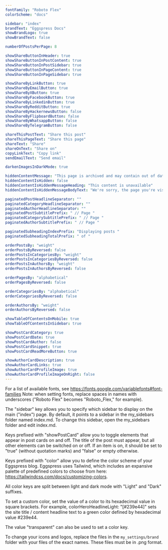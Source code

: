 ```yaml
---
fontFamily: "Roboto Flex"
colorScheme: "docs"

sidebar: "index"
brandText: "Eggspress Docs"
showBrandLogo: true
showBrandText: false

numberOfPostsPerPage: 8  

showShareButtonInHeader: true
showShareButtonInPostContent: true
showShareButtonInPostSidebar: true
showShareButtonInPageContent: true
showShareButtonInPageSidebar: true

showShareByLinkButton: true
showShareByEmailButton: true
showShareByXButton: true
showShareByFacebookButton: true
showShareByLinkedinButton: true
showShareByRedditButton: true
showShareByHackernewsButton: false
showShareByFlipboardButton: false
showShareByWhatsappButton: false
showShareByTelegramButton: false

shareThisPostText: "Share this post"
shareThisPageText: "Share this page"
shareText: "Share"
shareOnText: "Share on"
copyLinkText: "Copy link"
sendEmailText: "Send email"

darkenImagesInDarkMode: true

hiddenContentMessage: "This page is archived and may contain out of date information"
hiddenContentIsHidden: false
hiddenContentIsHiddenMessageHeading: "This content is unavailable"
hiddenContentIsHiddenMessageBodyText: "We're sorry, the page you're visiting is no longer available."

paginatedPostHeadlineSeparator: ""
paginatedCategoryHeadlineSeparator: ""
paginatedAuthorHeadlineSeparator: ""
paginatedPostSubtitlePrefix: " // Page "
paginatedCategorySubtitlePrefix: " // Page "
paginatedAuthorSubtitlePrefix: " // Page "

paginatedSubheadingIndexPrefix: "Displaying posts "
paginatedSubheadingTotalPrefix: " of "

orderPostsBy: "weight"
orderPostsByReversed: false
orderPostsInCategoriesBy: "weight"
orderPostsInCategoriesByReversed: false
orderPostsInAuthorsBy: "weight"
orderPostsInAuthorsByReversed: false

orderPagesBy: "alphabetical"
orderPagesByReversed: false

orderCategoriesBy: "alphabetical"
orderCategoriesByReversed: false

orderAuthorsBy: "weight"
orderAuthorsByReversed: false

showTableOfContentsOnMobile: true
showTableOfContentsInSidebar: true

showPostCardCategory: true
showPostCardDate: true
showPostCardAuthor: false
showPostCardSnippet: true
showPostCardReadMoreButton: true

showAuthorCardDescription: true
showAuthorCardLinks: true
showAuthorCardProfileImage: true
showAuthorCardProfileImageOnRight: false
---
```


For a list of available fonts, see https://fonts.google.com/variablefonts#font-families
Note: when setting fonts, replace spaces in names with underscores ("Roboto Flex" becomes "Roboto_Flex," for example).

The "sidebar" key allows you to specify which sidebar to display on the main ("index") page. By default, it points to a sidebar in the my_sidebars folder named index.md. To change this sidebar, open the my_sidebars folder and edit index.md.

Keys prefixed with "showPostCard" allow you to toggle elements that appear in post cards on and off. The title of the post must appear, but all other elements can be switched on or off. If an item is on, it should be set to "true" (without quotation marks) and "false" or empty otherwise.

Keys prefixed with "color" allow you to define the color scheme of your Eggspress blog. Eggspress uses Tailwind, which includes an expansive palette of predefined colors to choose from here: https://tailwindcss.com/docs/customizing-colors.

All color keys are split between light and dark mode with "Light" and "Dark" suffixes.

To set a custom color, set the value of a color to its hexadecimal value in square brackets. For example, colorHeroHeadlineLight: "[#239e44]" sets the site title / content headline text to a green color defined by hexadecimal value #239e44.

The value "transparent" can also be used to set a color key.

To change your icons and logos, replace the files in the `my_settings/brand` folder with your files of the exact names. These files must be in .png format.

